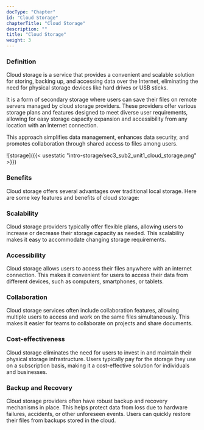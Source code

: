```yaml
---
docType: "Chapter"
id: "Cloud Storage"
chapterTitle: "Cloud Storage"
description: ""
title: "Cloud Storage"
weight: 3
---
```

### **Definition**

Cloud storage is a service that provides a convenient and scalable solution for storing, backing up, and accessing data over the Internet, eliminating the need for physical storage devices like hard drives or USB sticks.

It is a form of secondary storage where users can save their files on remote servers managed by cloud storage providers. These providers offer various storage plans and features designed to meet diverse user requirements, allowing for easy storage capacity expansion and accessibility from any location with an Internet connection.

This approach simplifies data management, enhances data security, and promotes collaboration through shared access to files among users.

![storage]({{< usestatic "intro-storage/sec3_sub2_unit1_cloud_storage.png" >}})

### **Benefits**

Cloud storage offers several advantages over traditional local storage. Here are some key features and benefits of cloud storage:
### **Scalability**

Cloud storage providers typically offer flexible plans, allowing users to increase or decrease their storage capacity as needed. This scalability makes it easy to accommodate changing storage requirements.
### **Accessibility**

Cloud storage allows users to access their files anywhere with an internet connection. This makes it convenient for users to access their data from different devices, such as computers, smartphones, or tablets.
### **Collaboration**

Cloud storage services often include collaboration features, allowing multiple users to access and work on the same files simultaneously. This makes it easier for teams to collaborate on projects and share documents.
### **Cost-effectiveness**

Cloud storage eliminates the need for users to invest in and maintain their physical storage infrastructure. Users typically pay for the storage they use on a subscription basis, making it a cost-effective solution for individuals and businesses.
### **Backup and Recovery**

Cloud storage providers often have robust backup and recovery mechanisms in place. This helps protect data from loss due to hardware failures, accidents, or other unforeseen events. Users can quickly restore their files from backups stored in the cloud.
